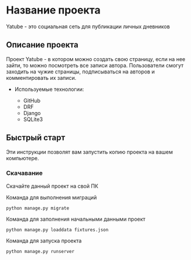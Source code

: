 # Название проекта

Yatube - это социальная сеть для публикации личных дневников

## Описание проекта

Проект Yatube - в котором можно создать свою страницу, если на нее зайти, то можно посмотреть все записи автора. Пользователи смогут заходить на чужие страницы, подписываться на авторов и комментировать их записи.

* Используемые технологии:

   - GitHub
   - DRF
   - Django
   - SQLite3

## Быстрый старт

Эти инструкции позволят вам запустить копию проекта на вашем компьютере.

### Скачавание 

Скачайте данный проект на свой ПК

Команда для выполнения миграций

```
python manage.py migrate
```

Команда для заполнения начальными данными проект
 
```
python manage.py loaddata fixtures.json
```

Команда для запуска проекта
 
```
python manage.py runserver
```


